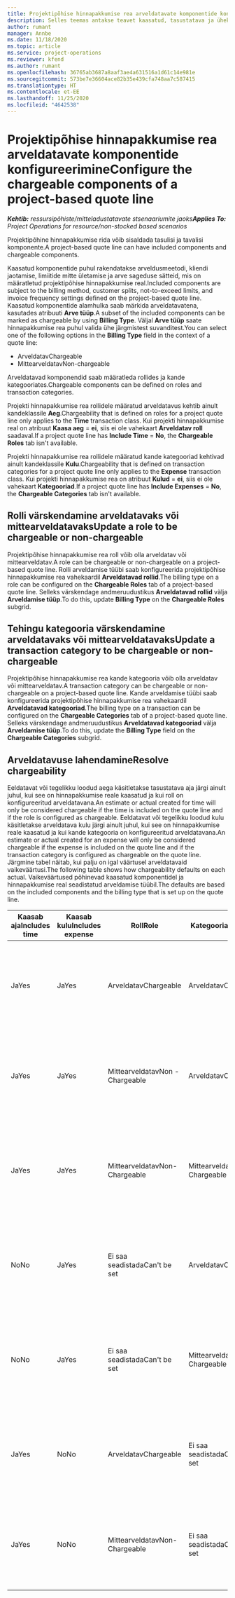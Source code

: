 ```yaml
---
title: Projektipõhise hinnapakkumise rea arveldatavate komponentide konfigureerimine
description: Selles teemas antakse teavet kaasatud, tasustatava ja ühekordselt nõutavate komponentide kohta projektipõhise hinnapakkumise ridade puhul.
author: rumant
manager: Annbe
ms.date: 11/18/2020
ms.topic: article
ms.service: project-operations
ms.reviewer: kfend
ms.author: rumant
ms.openlocfilehash: 36765ab3687a8aaf3ae4a631516a1d61c14e981e
ms.sourcegitcommit: 573be7e36604ace82b35e439cfa748aa7c587415
ms.translationtype: HT
ms.contentlocale: et-EE
ms.lasthandoff: 11/25/2020
ms.locfileid: "4642538"
---
```

# <a name="configure-the-chargeable-components-of-a-project-based-quote-line"></a><span data-ttu-id="2d2a9-103">Projektipõhise hinnapakkumise rea arveldatavate komponentide konfigureerimine</span><span class="sxs-lookup"><span data-stu-id="2d2a9-103">Configure the chargeable components of a project-based quote line</span></span>

<span data-ttu-id="2d2a9-104">_**Kehtib:** ressursipõhiste/mitteladustatavate stsenaariumite jaoks_</span><span class="sxs-lookup"><span data-stu-id="2d2a9-104">_**Applies To:** Project Operations for resource/non-stocked based scenarios_</span></span>

<span data-ttu-id="2d2a9-105">Projektipõhine hinnapakkumise rida võib sisaldada tasulisi ja tavalisi komponente.</span><span class="sxs-lookup"><span data-stu-id="2d2a9-105">A project-based quote line can have included components and chargeable components.</span></span>

<span data-ttu-id="2d2a9-106">Kaasatud komponentide puhul rakendatakse arveldusmeetodi, kliendi jaotamise, limiitide mitte ületamise ja arve sageduse sätteid, mis on määratletud projektipõhise hinnapakkumise real.</span><span class="sxs-lookup"><span data-stu-id="2d2a9-106">Included components are subject to the billing method, customer splits, not-to-exceed limits, and invoice frequency settings defined on the project-based quote line.</span></span>
<span data-ttu-id="2d2a9-107">Kaasatud komponentide alamhulka saab märkida arveldatavatena, kasutades atribuuti **Arve tüüp**.</span><span class="sxs-lookup"><span data-stu-id="2d2a9-107">A subset of the included components can be marked as chargeable by using **Billing Type**.</span></span> <span data-ttu-id="2d2a9-108">Väljal **Arve tüüp** saate hinnapakkumise rea puhul valida ühe järgmistest suvanditest.</span><span class="sxs-lookup"><span data-stu-id="2d2a9-108">You can select one of the following options in the **Billing Type** field in the context of a quote line:</span></span>

   - <span data-ttu-id="2d2a9-109">Arveldatav</span><span class="sxs-lookup"><span data-stu-id="2d2a9-109">Chargeable</span></span>
   - <span data-ttu-id="2d2a9-110">Mittearveldatav</span><span class="sxs-lookup"><span data-stu-id="2d2a9-110">Non-chargeable</span></span>

<span data-ttu-id="2d2a9-111">Arveldatavad komponendid saab määratleda rollides ja kande kategooriates.</span><span class="sxs-lookup"><span data-stu-id="2d2a9-111">Chargeable components can be defined on roles and transaction categories.</span></span>

<span data-ttu-id="2d2a9-112">Projekti hinnapakkumise rea rollidele määratud arveldatavus kehtib ainult kandeklassile **Aeg**.</span><span class="sxs-lookup"><span data-stu-id="2d2a9-112">Chargeability that is defined on roles for a project quote line only applies to the **Time** transaction class.</span></span> <span data-ttu-id="2d2a9-113">Kui projekti hinnapakkumise real on atribuut **Kaasa aeg** = **ei**, siis ei ole vahekaart **Arveldatav roll** saadaval.</span><span class="sxs-lookup"><span data-stu-id="2d2a9-113">If a project quote line has **Include Time** = **No**, the **Chargeable Roles** tab isn't available.</span></span>

<span data-ttu-id="2d2a9-114">Projekti hinnapakkumise rea rollidele määratud kande kategooriad kehtivad ainult kandeklassile **Kulu**.</span><span class="sxs-lookup"><span data-stu-id="2d2a9-114">Chargeability that is defined on transaction categories for a project quote line only applies to the **Expense** transaction class.</span></span> <span data-ttu-id="2d2a9-115">Kui projekti hinnapakkumise rea on atribuut **Kulud** = **ei**, siis ei ole vahekaart **Kategooriad**.</span><span class="sxs-lookup"><span data-stu-id="2d2a9-115">If a project quote line has **Include Expenses** = **No**, the **Chargeable Categories** tab isn't available.</span></span>

## <a name="update-a-role-to-be-chargeable-or-non-chargeable"></a><span data-ttu-id="2d2a9-116">Rolli värskendamine arveldatavaks või mittearveldatavaks</span><span class="sxs-lookup"><span data-stu-id="2d2a9-116">Update a role to be chargeable or non-chargeable</span></span>
<span data-ttu-id="2d2a9-117">Projektipõhise hinnapakkumise rea roll võib olla arveldatav või mittearveldatav.</span><span class="sxs-lookup"><span data-stu-id="2d2a9-117">A role can be chargeable or non-chargeable on a project-based quote line.</span></span> <span data-ttu-id="2d2a9-118">Rolli arveldamise tüübi saab konfigureerida projektipõhise hinnapakkumise rea vahekaardil **Arveldatavad rollid**.</span><span class="sxs-lookup"><span data-stu-id="2d2a9-118">The billing type on a role can be configured on the **Chargeable Roles** tab of a project-based quote line.</span></span> <span data-ttu-id="2d2a9-119">Selleks värskendage andmeruudustikus **Arveldatavad rollid** välja **Arveldamise tüüp**.</span><span class="sxs-lookup"><span data-stu-id="2d2a9-119">To do this, update **Billing Type** on the **Chargeable Roles** subgrid.</span></span> 

## <a name="update-a-transaction-category-to-be-chargeable-or-non-chargeable"></a><span data-ttu-id="2d2a9-120">Tehingu kategooria värskendamine arveldatavaks või mittearveldatavaks</span><span class="sxs-lookup"><span data-stu-id="2d2a9-120">Update a transaction category to be chargeable or non-chargeable</span></span>
<span data-ttu-id="2d2a9-121">Projektipõhise hinnapakkumise rea kande kategooria võib olla arveldatav või mittearveldatav.</span><span class="sxs-lookup"><span data-stu-id="2d2a9-121">A transaction category can be chargeable or non-chargeable on a project-based quote line.</span></span> <span data-ttu-id="2d2a9-122">Kande arveldamise tüübi saab konfigureerida projektipõhise hinnapakkumise rea vahekaardil **Arveldatavad kategooriad**.</span><span class="sxs-lookup"><span data-stu-id="2d2a9-122">The billing type on a transaction can be configured on the **Chargeable Categories** tab of a project-based quote line.</span></span> <span data-ttu-id="2d2a9-123">Selleks värskendage andmeruudustikus **Arveldatavad kategooriad** välja **Arveldamise tüüp**.</span><span class="sxs-lookup"><span data-stu-id="2d2a9-123">To do this, update the **Billing Type** field on the **Chargeable Categories** subgrid.</span></span> 

## <a name="resolve-chargeability"></a><span data-ttu-id="2d2a9-124">Arveldatavuse lahendamine</span><span class="sxs-lookup"><span data-stu-id="2d2a9-124">Resolve chargeability</span></span>

<span data-ttu-id="2d2a9-125">Eeldatavat või tegelikku loodud aega käsitletakse tasustatava aja järgi ainult juhul, kui see on hinnapakkumise reale kaasatud ja kui roll on konfigureeritud arveldatavana.</span><span class="sxs-lookup"><span data-stu-id="2d2a9-125">An estimate or actual created for time will only be considered chargeable if the time is included on the quote line and if the role is configured as chargeable.</span></span>
<span data-ttu-id="2d2a9-126">Eeldatavat või tegelikku loodud kulu käsitletakse arveldatava kulu järgi ainult juhul, kui see on hinnapakkumise reale kaasatud ja kui kande kategooria on konfigureeritud arveldatavana.</span><span class="sxs-lookup"><span data-stu-id="2d2a9-126">An estimate or actual created for an expense will only be considered chargeable if the expense is included on the quote line and if the transaction category is configured as chargeable on the quote line.</span></span> <span data-ttu-id="2d2a9-127">Järgmine tabel näitab, kui palju on igal väärtusel arveldatavaid vaikeväärtusi.</span><span class="sxs-lookup"><span data-stu-id="2d2a9-127">The following table shows how chargeability defaults on each actual.</span></span> <span data-ttu-id="2d2a9-128">Vaikeväärtused põhinevad kaasatud komponentidel ja hinnapakkumise real seadistatud arveldamise tüübil.</span><span class="sxs-lookup"><span data-stu-id="2d2a9-128">The defaults are based on the included components and the billing type that is set up on the quote line.</span></span>

| <span data-ttu-id="2d2a9-129">Kaasab aja</span><span class="sxs-lookup"><span data-stu-id="2d2a9-129">Includes time</span></span> | <span data-ttu-id="2d2a9-130">Kaasab kulu</span><span class="sxs-lookup"><span data-stu-id="2d2a9-130">Includes expense</span></span> | <span data-ttu-id="2d2a9-131">Roll</span><span class="sxs-lookup"><span data-stu-id="2d2a9-131">Role</span></span> | <span data-ttu-id="2d2a9-132">Kategooria</span><span class="sxs-lookup"><span data-stu-id="2d2a9-132">Category</span></span> | <span data-ttu-id="2d2a9-133">Toiming</span><span class="sxs-lookup"><span data-stu-id="2d2a9-133">Task</span></span> |
| --- | --- | --- | --- | --- |
| <span data-ttu-id="2d2a9-134">Ja</span><span class="sxs-lookup"><span data-stu-id="2d2a9-134">Yes</span></span> | <span data-ttu-id="2d2a9-135">Ja</span><span class="sxs-lookup"><span data-stu-id="2d2a9-135">Yes</span></span> | <span data-ttu-id="2d2a9-136">Arveldatav</span><span class="sxs-lookup"><span data-stu-id="2d2a9-136">Chargeable</span></span> | <span data-ttu-id="2d2a9-137">Arveldatav</span><span class="sxs-lookup"><span data-stu-id="2d2a9-137">Chargeable</span></span> | <span data-ttu-id="2d2a9-138">Tegeliku aja arveldamine: Arveldatav</span><span class="sxs-lookup"><span data-stu-id="2d2a9-138">Billing on a time actual: Chargeable</span></span> </br><span data-ttu-id="2d2a9-139">Tegeliku kulu arveldamise tüüp: Arveldatav</span><span class="sxs-lookup"><span data-stu-id="2d2a9-139">Billing type on an expense actual: Chargeable</span></span> |
| <span data-ttu-id="2d2a9-140">Ja</span><span class="sxs-lookup"><span data-stu-id="2d2a9-140">Yes</span></span> | <span data-ttu-id="2d2a9-141">Ja</span><span class="sxs-lookup"><span data-stu-id="2d2a9-141">Yes</span></span> | <span data-ttu-id="2d2a9-142">Mittearveldatav</span><span class="sxs-lookup"><span data-stu-id="2d2a9-142">Non - Chargeable</span></span> | <span data-ttu-id="2d2a9-143">Arveldatav</span><span class="sxs-lookup"><span data-stu-id="2d2a9-143">Chargeable</span></span> | <span data-ttu-id="2d2a9-144">Tegeliku aja arveldamine: Mittearveldatav</span><span class="sxs-lookup"><span data-stu-id="2d2a9-144">Billing on a time actual: Non-Chargeable</span></span> </br><span data-ttu-id="2d2a9-145">Tegeliku kulu arveldamise tüüp: Arveldatav</span><span class="sxs-lookup"><span data-stu-id="2d2a9-145">Billing type on an expense actual: Chargeable</span></span> |
| <span data-ttu-id="2d2a9-146">Ja</span><span class="sxs-lookup"><span data-stu-id="2d2a9-146">Yes</span></span> | <span data-ttu-id="2d2a9-147">Ja</span><span class="sxs-lookup"><span data-stu-id="2d2a9-147">Yes</span></span> | <span data-ttu-id="2d2a9-148">Mittearveldatav</span><span class="sxs-lookup"><span data-stu-id="2d2a9-148">Non-Chargeable</span></span> | <span data-ttu-id="2d2a9-149">Mittearveldatav</span><span class="sxs-lookup"><span data-stu-id="2d2a9-149">Non-Chargeable</span></span> | <span data-ttu-id="2d2a9-150">Tegeliku aja arveldamine: Mittearveldatav</span><span class="sxs-lookup"><span data-stu-id="2d2a9-150">Billing on a time actual: Non-Chargeable</span></span> </br><span data-ttu-id="2d2a9-151">Tegeliku kulu arveldamise tüüp: Mittearveldatav</span><span class="sxs-lookup"><span data-stu-id="2d2a9-151">Billing type on an expense actual: Non-Chargeable</span></span> |
| <span data-ttu-id="2d2a9-152">No</span><span class="sxs-lookup"><span data-stu-id="2d2a9-152">No</span></span> | <span data-ttu-id="2d2a9-153">Ja</span><span class="sxs-lookup"><span data-stu-id="2d2a9-153">Yes</span></span> | <span data-ttu-id="2d2a9-154">Ei saa seadistada</span><span class="sxs-lookup"><span data-stu-id="2d2a9-154">Can't be set</span></span> | <span data-ttu-id="2d2a9-155">Arveldatav</span><span class="sxs-lookup"><span data-stu-id="2d2a9-155">Chargeable</span></span> | <span data-ttu-id="2d2a9-156">Tegeliku aja arveldamine: Pole saadaval</span><span class="sxs-lookup"><span data-stu-id="2d2a9-156">Billing on a time actual: Not available</span></span> </br><span data-ttu-id="2d2a9-157">Tegeliku kulu arveldamise tüüp: Arveldatav</span><span class="sxs-lookup"><span data-stu-id="2d2a9-157">Billing type on an expense actual: Chargeable</span></span> |
| <span data-ttu-id="2d2a9-158">No</span><span class="sxs-lookup"><span data-stu-id="2d2a9-158">No</span></span> | <span data-ttu-id="2d2a9-159">Ja</span><span class="sxs-lookup"><span data-stu-id="2d2a9-159">Yes</span></span> | <span data-ttu-id="2d2a9-160">Ei saa seadistada</span><span class="sxs-lookup"><span data-stu-id="2d2a9-160">Can't be set</span></span> | <span data-ttu-id="2d2a9-161">Mittearveldatav</span><span class="sxs-lookup"><span data-stu-id="2d2a9-161">Non-Chargeable</span></span> | <span data-ttu-id="2d2a9-162">Tegeliku aja arveldamine: Pole saadaval</span><span class="sxs-lookup"><span data-stu-id="2d2a9-162">Billing on a time actual: Not available</span></span> </br><span data-ttu-id="2d2a9-163">Tegeliku kulu arveldamise tüüp: Mittearveldatav</span><span class="sxs-lookup"><span data-stu-id="2d2a9-163">Billing type on an expense actual: Non-chargeable</span></span> |
| <span data-ttu-id="2d2a9-164">Ja</span><span class="sxs-lookup"><span data-stu-id="2d2a9-164">Yes</span></span> | <span data-ttu-id="2d2a9-165">No</span><span class="sxs-lookup"><span data-stu-id="2d2a9-165">No</span></span> | <span data-ttu-id="2d2a9-166">Arveldatav</span><span class="sxs-lookup"><span data-stu-id="2d2a9-166">Chargeable</span></span> | <span data-ttu-id="2d2a9-167">Ei saa seadistada</span><span class="sxs-lookup"><span data-stu-id="2d2a9-167">Can't be set</span></span> | <span data-ttu-id="2d2a9-168">Tegeliku aja arveldamine: Arveldatav</span><span class="sxs-lookup"><span data-stu-id="2d2a9-168">Billing on a time actual: Chargeable</span></span> </br><span data-ttu-id="2d2a9-169">Tegeliku kulu arveldamise tüüp: Pole saadaval</span><span class="sxs-lookup"><span data-stu-id="2d2a9-169">Billing type on an expense actual: Not available</span></span> |
| <span data-ttu-id="2d2a9-170">Ja</span><span class="sxs-lookup"><span data-stu-id="2d2a9-170">Yes</span></span> | <span data-ttu-id="2d2a9-171">No</span><span class="sxs-lookup"><span data-stu-id="2d2a9-171">No</span></span> | <span data-ttu-id="2d2a9-172">Mittearveldatav</span><span class="sxs-lookup"><span data-stu-id="2d2a9-172">Non-Chargeable</span></span> | <span data-ttu-id="2d2a9-173">Ei saa seadistada</span><span class="sxs-lookup"><span data-stu-id="2d2a9-173">Can't be set</span></span> | <span data-ttu-id="2d2a9-174">Tegeliku aja arveldamine: Mittearveldatav</span><span class="sxs-lookup"><span data-stu-id="2d2a9-174">Billing on a time actual: Non-chargeable</span></span> </br> <span data-ttu-id="2d2a9-175">Tegeliku kulu arveldamise tüüp: Pole saadaval</span><span class="sxs-lookup"><span data-stu-id="2d2a9-175">Billing type on an expense actual: Not available</span></span> |
